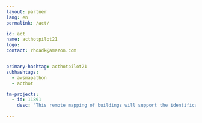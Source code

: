 ```yaml
---
layout: partner
lang: en
permalink: /act/

id: act
name: acthotpilot21
logo: 
contact: rhoadk@amazon.com


primary-hashtag: acthotpilot21
subhashtags:
  - awsmapathon
  - acthot

tm-projects:
  - id: 11891
    desc: "This remote mapping of buildings will support the identification and characterization of settlements, as well as the implementation of planned activities and largely the generation of data for humanitarian activities."
    
---
```

